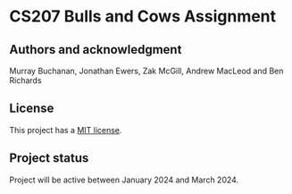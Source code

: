 # CS207 Bulls and Cows Assignment

## Authors and acknowledgment
Murray Buchanan, Jonathan Ewers, Zak McGill, Andrew MacLeod and Ben Richards

## License
This project has a [MIT license](/LICENSE/).

## Project status
Project will be active between January 2024 and March 2024. 
